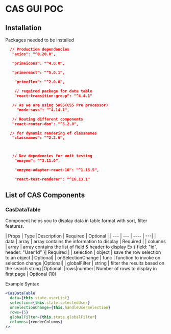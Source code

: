 # CAS GUI POC

## Installation 
Packages needed to be installed

```json
  // Production dependencies
   "axios": "^0.20.0",

   "primeicons": "^4.0.0",

   "primereact": "^5.0.1",

    "primeflex": "^2.0.0",
    
    // required package for data table
    "react-transition-group": "^4.4.1"

   // As we are using SASS(CSS Pre processor)
     "node-sass": "^4.14.1",

   // Routing different components
   "react-router-dom": "^5.2.0",

  // for dynamic rendering of classnames
   "classnames": "^2.2.6",



   // Dev depedencies for unit testing
    "enzyme": "^3.11.0",

    "enzyme-adapter-react-16": "^1.15.5",

    "react-test-renderer": "^16.13.1"

```

## List of CAS Components
### CasDataTable
Component helps you to display data in table format with sort, filter features.

| Props  | Type |Description | Required | Optional |
| --- | --- | ---- | ---| 
| data  | array | array contains the information to display | Required |
| columns  | array | array contains the list of field & header to display Ex:{ field: "id", header: "User Id" }| Required |
| selection  | object | save the row selection to an object | Optional|
| onSelectionChange  | func | function to invoke on selection change |Optional|
| globalFilter  | string | filter the results based on the search string |Optional|
|rows|number| Number of rows to display in first page | Optional (10)

Example Syntax 
```jsx
<CasDataTable
  data={this.state.userList}
  selection={this.state.selectedUser}
  onSelectionChange={this.handleUserSelection}
  rows={5}
  globalFilter={this.state.globalFilter}
  columns={renderColumns}
/>
```